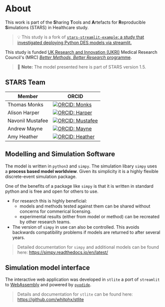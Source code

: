 # About

This work is part of the **S**haring **T**ools and **A**rtefacts for **R**eproducible **S**imulations (STARS) in Healthcare study.  

> 💡 This study is a fork of [`stars-streamlit-example`: a study that investigated deploying Python DES models via streamlit.](https://github.com/pythonhealthdatascience/stars-streamlit-example)

This study is funded [UK Research and Innovation (UKRI)](https://www.ukri.org/) Medical Research Council's (MRC) [*Better Methods, Better Research* programme](https://www.ukri.org/opportunity/better-methods-better-research/).

> 📝 **Note:** The model presented here is part of STARS version 1.5.

## STARS Team

| Member      | ORCID |
| ----------- | ----------- |
| Thomas Monks      | [![ORCID: Monks](https://img.shields.io/badge/ORCID-0000--0003--2631--4481-brightgreen)](https://orcid.org/0000-0003-2631-4481) |
| Alison Harper      | [![ORCID: Harper](https://img.shields.io/badge/ORCID-0000--0001--5274--5037-brightgreen)](https://orcid.org/0000-0001-5274-5037)
| Navonil Mustafee      | [![ORCID: Mustafee](https://img.shields.io/badge/ORCID-0000--0002--2204--8924-brightgreen)](https://orcid.org/0000-0002-2204-8924)
| Andrew Mayne   | [![ORCID: Mayne](https://img.shields.io/badge/ORCID-0000--0003--1263--2286-brightgreen)](https://orcid.org/0000-0003-1263-2286) |
| Amy Heather      | [![ORCID: Heather](https://img.shields.io/badge/ORCID-0000--0002--6596--3479-brightgreen)](https://orcid.org/0000-0002-6596-3479)|

## Modelling and Simulation Software

The model is written in `python3` and `simpy`.  The simulation libary `simpy` uses a **process based model worldview**.  Given its simplicity it is a highly flexible discrete-event simulation package.

One of the benefits of a package like `simpy` is that it is written in standard python and is free and open for others to use.  

* For research this is highly beneficial:
    * models and methods tested against them can be shared without concerns for commerical licensing.  
    * experimental results (either from model or method) can be recreated by other research teams.
* The version of `simpy` in use can also be controlled.  This avoids backwards compatibility problems if models are returned to after several years.

> Detailed documentation for `simpy` and additional models can be found here: https://simpy.readthedocs.io/en/latest/

## Simulation model interface

The interactive web application was developed in `stlite` a port of `streamlit` to [WebAssembly](https://webassembly.org/) and powered by [`pyodide`](https://pyodide.org/en/stable/). 


> Details and documentation for `stlite` can be found here: https://github.com/whitphx/stlite 
